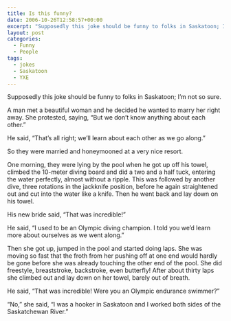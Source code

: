 ```yaml
---
title: Is this funny?
date: 2006-10-26T12:58:57+00:00
excerpt: "Supposedly this joke should be funny to folks in Saskatoon; I'm not so sure.  A man met a beautiful woman and he"
layout: post
categories:
  - Funny
  - People
tags:
  - jokes
  - Saskatoon
  - YXE
---
```

Supposedly this joke should be funny to folks in Saskatoon; I&#8217;m not so sure.

A man met a beautiful woman and he decided he wanted to marry her right away. She protested, saying, &#8220;But we don&#8217;t know anything about each other.&#8221;
  
He said, &#8220;That&#8217;s all right; we&#8217;ll learn about each other as we go along.&#8221;
  
So they were married and honeymooned at a very nice resort.
  
One morning, they were lying by the pool when he got up off his towel, climbed the 10-meter diving board and did a two and a half tuck, entering the water perfectly, almost without a ripple. This was followed by another dive, three rotations in the jackknife position, before he again straightened out and cut into the water like a knife. Then he went back and lay down on his towel.
  
His new bride said, &#8220;That was incredible!&#8221;
  
He said, &#8220;I used to be an Olympic diving champion. I told you we&#8217;d learn more about ourselves as we went along.&#8221;
  
Then she got up, jumped in the pool and started doing laps. She was moving so fast that the froth from her pushing off at one end would hardly be gone before she was already touching the other end of the pool. She did freestyle, breaststroke, backstroke, even butterfly! After about thirty laps she climbed out and lay down on her towel, barely out of breath.
  
He said, &#8220;That was incredible! Were you an Olympic endurance swimmer?&#8221;
  
&#8220;No,&#8221; she said, &#8220;I was a hooker in Saskatoon and I worked both sides of the Saskatchewan River.&#8221;